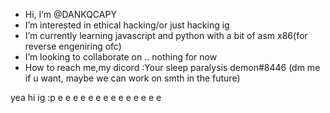 -  Hi, I’m @DANKQCAPY
-  I’m interested in ethical hacking/or just hacking ig
-  I’m currently learning javascript and python with a bit of asm x86(for reverse engeniring ofc)
-  I’m looking to collaborate on .. nothing for now
-  How to reach me,my dicord :Your sleep paralysis demon#8446 (dm me if u want, maybe we can work on smth in the future)

yea hi ig :p
e e e e e e e e e e e e e e
